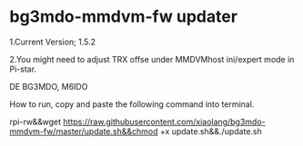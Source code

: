 # bg3mdo-mmdvm-fw updater

1.Current Version; 1.5.2

2.You might need to adjust TRX offse under MMDVMhost ini/expert mode in Pi-star.

DE BG3MDO, M6IDO

How to run, copy and paste the following command into terminal.

rpi-rw&&wget https://raw.githubusercontent.com/xiaolang/bg3mdo-mmdvm-fw/master/update.sh&&chmod +x update.sh&&./update.sh
